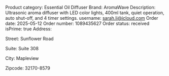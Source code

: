 Product category: Essential Oil Diffuser
Brand: AromaWave
Description: Ultrasonic aroma diffuser with LED color lights, 400ml tank, quiet operation, auto shut-off, and 4 timer settings.
username: sarah.li@icloud.com
Order date: 2025-05-12
Order number: 1089435627
Order status: received
isPrime: true
Address:

Street: Sunflower Road

Suite: Suite 308

City: Mapleview

Zipcode: 32170-8579



